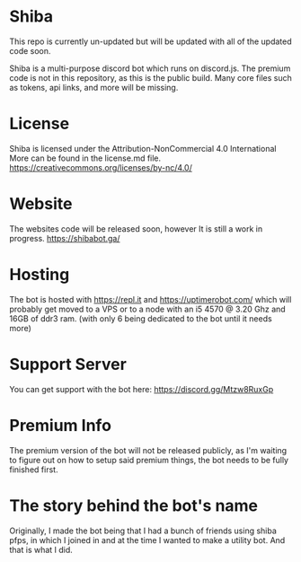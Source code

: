 # Shiba
This repo is currently un-updated but will be updated with all of the updated code soon.

Shiba is a multi-purpose discord bot which runs on discord.js. The premium code is not in this repository, as this is the public build.
Many core files such as tokens, api links, and more will be missing.



# License
Shiba is licensed under the Attribution-NonCommercial 4.0 International
More can be found in the license.md file. https://creativecommons.org/licenses/by-nc/4.0/



# Website
The websites code will be released soon, however It is still a work in progress. https://shibabot.ga/


# Hosting
The bot is hosted with https://repl.it and https://uptimerobot.com/ which will probably get moved to a VPS or to a node with an i5 4570 @ 3.20 Ghz and 16GB of ddr3 ram. (with only 6 being dedicated to the bot until it needs more)


# Support Server
You can get support with the bot here: https://discord.gg/Mtzw8RuxGp


# Premium Info
The premium version of the bot will not be released publicly, as I'm waiting to figure out on how to setup said premium things, the bot needs to be fully finished first.


# The story behind the bot's name
Originally, I made the bot being that I had a bunch of friends using shiba pfps, in which I joined in and at the time I wanted to make a utility bot. And that is what I did. 

